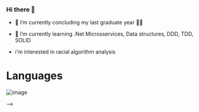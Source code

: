 ### Hi there 👋

- 🔭 I’m currently concluding my last graduate year :technologist:

- 🌱 I’m currently learning .Net Microsservices, Data structures, DDD, TDD, SOLID

- i'm interested in racial algorithm analysis

# Languages

![image](https://user-images.githubusercontent.com/46224297/160220563-31e10bd1-2945-408c-b29b-3c4bdf999c27.png)

-->
